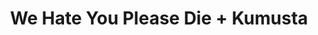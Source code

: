 ---
layout: post
category: concert
title: We Hate You Please Die + Kumusta
artists: 
- We Hate You Please Die
- Kumusta
place: 
- La Boule Noire
country: France
city: Paris
---